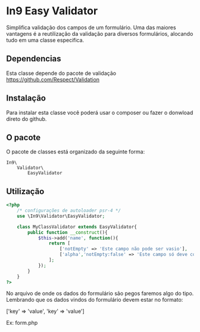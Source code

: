 # In9 Easy Validator

Simplifica validação dos campos de um formulário. Uma das maiores vantagens é a reutilização da validação para diversos formulários, alocando tudo em uma classe especifica.

## Dependencias ##

Esta classe depende do pacote de validação https://github.com/Respect/Validation

## Instalação ##

Para instalar esta classe você poderá usar o composer ou fazer o donwload direto do github.

## O pacote ##

O pacote de classes está organizado da seguinte forma:

```
In9\
	Validator\
		EasyValidator
```

## Utilização ##

```php
<?php
	/* configurações de autoloader psr-4 */
	use \In9\Validator\EasyValidator;

	class MyClassValidator extends EasyValidator{
		public function __construct(){
			$this->add('name', function(){
				return [
					['notEmpty' => 'Este campo não pode ser vasio'],
					['alpha','notEmpty:false' => 'Este campo só deve conter caracteres alfabéticos ']
				];
			});
		}
	}
?>
```
No arquivo de onde os dados do formulário são pegos faremos algo do tipo. Lembrando que os dados vindos do formulário devem estar no formato:

['key' => 'value', 'key' => 'value']

Ex: form.php

<?php
	
?>

